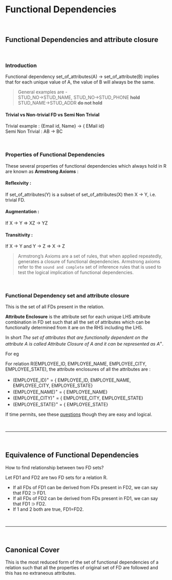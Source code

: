 # Functional Dependencies

<br>

## Functional Dependencies and attribute closure
<br>

### Introduction

Functional dependency set_of_attributes(A) -> set_of_attribute(B) implies that for each unique value of A, the value of B will always be the same.

> General examples are - <br>
STUD_NO->STUD_NAME, STUD_NO->STUD_PHONE **hold**<br>
STUD_NAME->STUD_ADDR **do not hold**

#### Trivial vs Non-trivial FD vs Semi Non Trivial
Trivial example : {Email id, Name} -> { EMail id}<br>
Semi Non Trivial : AB -> BC

<br>

### Properties of Functional Dependencies

These several properties of functional dependencies which always hold in R are known as **Armstrong Axioms** : 

#### Reflexivity : 
If set_of_attributes(Y) is a subset of set_of_attributes(X) then X -> Y, i.e. trivial FD.

#### Augmentation : 
If X -> Y => XZ -> YZ

#### Transitivity : 
If X -> Y and Y -> Z => X -> Z


> Armstrong’s Axioms are a set of rules, that when applied repeatedly, generates a closure of functional dependencies.  Armstrong axioms refer to the `sound and complete` set of inference rules that is used to test the logical implication of functional dependencies.



<br>

### Functional Dependency set and attribute closure

This is the set of all FDs present in the relation.

**Attribute Enclosure** is the attribute set for each unique LHS attribute combination in FD set such that all the set of attributes which can be functionally determined from it are on the RHS including the LHS.

In short *The set of attributes that are functionally dependent on the attribute A is called Attribute Closure of A and it can be represented as A<sup>+</sup>.*

For eg <br>

For relation R(EMPLOYEE_ID, EMPLOYEE_NAME, EMPLOYEE_CITY, EMPLOYEE_STATE), the attribute enclosures of all the attributes are : <br>
+ (EMPLOYEE_ID)<sup>+</sup> = { EMPLOYEE_ID, EMPLOYEE_NAME, EMPLOYEE_CITY, EMPLOYEE_STATE}
+ (EMPLOYEE_NAME)<sup>+</sup> = { EMPLOYEE_NAME}
+ (EMPLOYEE_CITY)<sup>+</sup> = { EMPLOYEE_CITY, EMPLOYEE_STATE}
+ (EMPLOYEE_STATE)<sup>+</sup> = { EMPLOYEE_STATE}

If time permits, see these [questions](https://www.geeksforgeeks.org/functional-dependency-and-attribute-closure/) though they are easy and logical.


<br>

---
<br>

## Equivalence of Functional Dependencies

How to find relationship between two FD sets?

Let FD1 and FD2 are two FD sets for a relation R.

+ If all FDs of FD1 can be derived from FDs present in FD2, we can say that FD2 ⊃ FD1.
+ If all FDs of FD2 can be derived from FDs present in FD1, we can say that FD1 ⊃ FD2.
+ If 1 and 2 both are true, FD1=FD2.

<br>

---
<br>

## Canonical Cover

This is the most reduced form of the set of functional dependencies of a relation such that all the properties of original set of FD are followed and this has no extraneous attributes.



